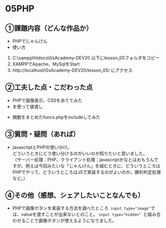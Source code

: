 # 05PHP
## ①課題内容（どんな作品か）
- PHPでじゃんけん
- 使い方
1. C:\xampp\htdocs\GsAcademy-DEV20 以下にlesson_05フォルダをコピー
2. XAMPPでApache、MySqlをStart
3. http://localhost/GsAcademy-DEV20/lesson_05/ にアクセス


## ②工夫した点・こだわった点
- PHPで画像表示、CSSをあててみた
- <form method="post">を使って値渡し
- 関数をまとめたfuncs.phpをincludeしてみた

## ③質問・疑問（あれば）
- javascriptとPHPの使い分け。  
どういうときにどう使い分けるのがいいのか知りたいと思いました。  
（サーバー処理：PHP、クライアント処理：javascriptかなとはおもうんですが、例えば今回みたいな「じゃんけん」を組むときに、どういうところはPHPでやって、どういうところはJSで実装するのがよいのか。勝利判定処理など。）


## ④その他（感想、シェアしたいことなんでも）
- PHPで画像ボタンを実装する方法を調べたところ``` input type="image"```では、valueを渡すことが出来ないとのこと。
```input type="hidden" ```と組み合わせることで画像ボタンが使えるようになりました。  

